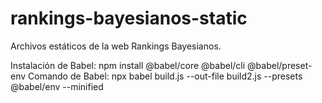 # rankings-bayesianos-static
Archivos estáticos de la web Rankings Bayesianos.

Instalación de Babel: npm install @babel/core @babel/cli @babel/preset-env
Comando de Babel: npx babel build.js --out-file build2.js --presets @babel/env --minified
